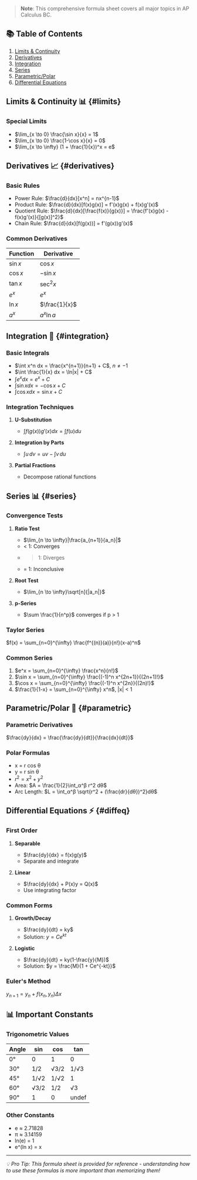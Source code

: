 
> **Note**: This comprehensive formula sheet covers all major topics in AP Calculus BC.

## 📚 Table of Contents
1. [Limits & Continuity](#limits)
2. [Derivatives](#derivatives)
3. [Integration](#integration)
4. [Series](#series)
5. [Parametric/Polar](#parametric)
6. [Differential Equations](#diffeq)

## Limits & Continuity 📊 {#limits}

### Special Limits
- $\lim_{x \to 0} \frac{\sin x}{x} = 1$
- $\lim_{x \to 0} \frac{1-\cos x}{x} = 0$
- $\lim_{x \to \infty} (1 + \frac{1}{x})^x = e$

## Derivatives 📈 {#derivatives}

### Basic Rules
- Power Rule: $\frac{d}{dx}[x^n] = nx^{n-1}$
- Product Rule: $\frac{d}{dx}[f(x)g(x)] = f'(x)g(x) + f(x)g'(x)$
- Quotient Rule: $\frac{d}{dx}[\frac{f(x)}{g(x)}] = \frac{f'(x)g(x) - f(x)g'(x)}{[g(x)]^2}$
- Chain Rule: $\frac{d}{dx}[f(g(x))] = f'(g(x))g'(x)$

### Common Derivatives
| Function | Derivative |
|----------|------------|
| $\sin x$ | $\cos x$ |
| $\cos x$ | $-\sin x$ |
| $\tan x$ | $\sec^2 x$ |
| $e^x$ | $e^x$ |
| $\ln x$ | $\frac{1}{x}$ |
| $a^x$ | $a^x \ln a$ |

## Integration 🔄 {#integration}

### Basic Integrals
- $\int x^n dx = \frac{x^{n+1}}{n+1} + C$, $n \neq -1$
- $\int \frac{1}{x} dx = \ln|x| + C$
- $\int e^x dx = e^x + C$
- $\int \sin x dx = -\cos x + C$
- $\int \cos x dx = \sin x + C$

### Integration Techniques
1. **U-Substitution**
   - $\int f(g(x))g'(x)dx = \int f(u)du$

2. **Integration by Parts**
   - $\int u\,dv = uv - \int v\,du$

3. **Partial Fractions**
   - Decompose rational functions

## Series 📊 {#series}

### Convergence Tests
1. **Ratio Test**
   - $\lim_{n \to \infty}|\frac{a_{n+1}}{a_n}|$
   - < 1: Converges
   - > 1: Diverges
   - = 1: Inconclusive

2. **Root Test**
   - $\lim_{n \to \infty}\sqrt[n]{|a_n|}$

3. **p-Series**
   - $\sum \frac{1}{n^p}$ converges if p > 1

### Taylor Series
$f(x) = \sum_{n=0}^{\infty} \frac{f^{(n)}(a)}{n!}(x-a)^n$

### Common Series
1. $e^x = \sum_{n=0}^{\infty} \frac{x^n}{n!}$
2. $\sin x = \sum_{n=0}^{\infty} \frac{(-1)^n x^{2n+1}}{(2n+1)!}$
3. $\cos x = \sum_{n=0}^{\infty} \frac{(-1)^n x^{2n}}{(2n)!}$
4. $\frac{1}{1-x} = \sum_{n=0}^{\infty} x^n$, |x| < 1

## Parametric/Polar 🎯 {#parametric}

### Parametric Derivatives
$\frac{dy}{dx} = \frac{\frac{dy}{dt}}{\frac{dx}{dt}}$

### Polar Formulas
- x = r cos θ
- y = r sin θ
- $r^2 = x^2 + y^2$
- Area: $A = \frac{1}{2}\int_α^β r^2 dθ$
- Arc Length: $L = \int_α^β \sqrt{r^2 + (\frac{dr}{dθ})^2}dθ$

## Differential Equations ⚡ {#diffeq}

### First Order
1. **Separable**
   - $\frac{dy}{dx} = f(x)g(y)$
   - Separate and integrate

2. **Linear**
   - $\frac{dy}{dx} + P(x)y = Q(x)$
   - Use integrating factor

### Common Forms
1. **Growth/Decay**
   - $\frac{dy}{dt} = ky$
   - Solution: $y = Ce^{kt}$

2. **Logistic**
   - $\frac{dy}{dt} = ky(1-\frac{y}{M})$
   - Solution: $y = \frac{M}{1 + Ce^{-kt}}$

### Euler's Method
$y_{n+1} = y_n + f(x_n,y_n)\Delta x$

## 📊 Important Constants

### Trigonometric Values
| Angle | sin | cos | tan |
|-------|-----|-----|-----|
| 0° | 0 | 1 | 0 |
| 30° | 1/2 | √3/2 | 1/√3 |
| 45° | 1/√2 | 1/√2 | 1 |
| 60° | √3/2 | 1/2 | √3 |
| 90° | 1 | 0 | undef |

### Other Constants
- e ≈ 2.71828
- π ≈ 3.14159
- ln(e) = 1
- e^(ln x) = x

---

*💡 Pro Tip: This formula sheet is provided for reference - understanding how to use these formulas is more important than memorizing them!* 